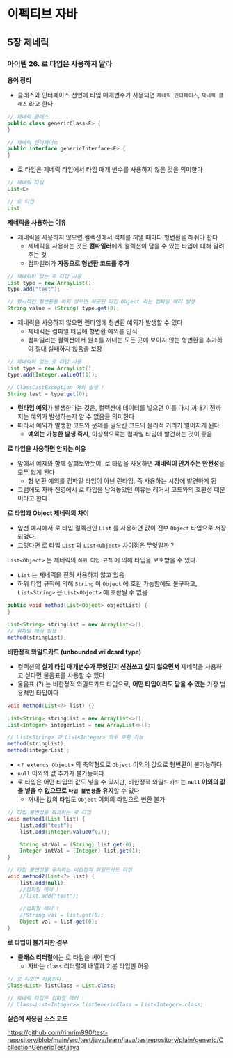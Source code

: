 # 이펙티브 자바 

## 5장 제네릭

### 아이템 26. 로 타입은 사용하지 말라

**용어 정리**
- 클래스와 인터페이스 선언에 타입 매개변수가 사용되면 `제네릭 인터페이스`, `제네릭 클래스` 라고 한다
```java
// 제네릭 클래스
public class genericClass<E> {
}

// 제네릭 인터페이스
public interface genericInterface<E> {
}
```
- 로 타입은 제네릭 타입에서 타입 매개 변수를 사용하지 않은 것을 의미한다
```java
// 제네릭 타입
List<E>

// 로 타입
List
```

**제네릭을 사용하는 이유**
- 제네릭을 사용하지 않으면 컬렉션에서 객체를 꺼낼 때마다 형변환을 해줘야 한다
  - 제네릭을 사용하는 것은 **컴파일러**에게 컬렉션이 담을 수 있는 타입에 대해 알려주는 것
  - 컴파일러가 **자동으로 형변환 코드를 추가**
```java
// 제네릭이 없는 로 타입 사용
List type = new ArrayList();
type.add("test");

// 명시적인 형변환을 하지 않으면 제공된 타입 Object 라는 컴파일 에러 발생
String value = (String) type.get(0);
```

- 제네릭을 사용하지 않으면 런타임에 형변환 예외가 발생할 수 있다
  - 제네릭은 컴파일 타임에 형변환 예외를 인식
  - 컴파일러는 컬렉션에서 원소를 꺼내는 모든 곳에 보이지 않는 형변환을 추가하여 절대 실패하지 않음을 보장
```java
// 제네릭이 없는 로 타입 사용
List type = new ArrayList();
type.add(Integer.valueOf(1));

// ClassCastException 예외 발생 !
String test = type.get(0);
```
- **런타임 예외**가 발생한다는 것은, 컬렉션에 데이터를 넣으면 이를 다시 꺼내기 전까지는 예외가 발생하는지 알 수 없음을 의미한다
- 따라서 예외가 발생한 코드와 문제를 일으킨 코드의 물리적 거리가 멀어지게 된다
  - **예외는 가능한 발생 즉시**, 이상적으로는 컴파일 타임에 발견하는 것이 좋음

**로 타입을 사용하면 안되는 이유**
- 앞에서 예제와 함께 살펴보았듯이, 로 타입을 사용하면 **제네릭이 안겨주는 안전성**을 모두 잃게 된다
  - 형 변환 예외를 컴파일 타임이 아닌 런타임, 즉 사용하는 시점에 발견하게 됨
- 그럼에도 자바 진영에서 로 타입을 남겨놓았던 이유는 레거시 코드와의 호환성 때문이라고 한다

**로 타입과 Object 제네릭의 차이**
- 앞선 예시에서 로 타입 컬렉션인 `List` 를 사용하면 값이 전부 `Object` 타입으로 저장되었다.
- 그렇다면 로 타입 `List` 과  `List<Object>` 차이점은 무엇일까 ?

`List<Object>` 는 제네릭의 `하위 타입 규칙` 에 의해 타입을 보호받을 수 있다.
- `List` 는 제네릭을 전혀 사용하지 않고 있음
- 하위 타입 규칙에 의해 `String` 이 `Object` 에 호환 가능함에도 불구하고, `List<String>` 은 `List<Object>` 에 호환될 수 없음
```java
public void method(List<Object> objectList) {
}

List<String> stringList = new ArrayList<>();
// 컴파일 에러 발생 !
method(stringList);
```

**비한정적 와일드카드 (unbounded wildcard type)**
- 컬렉션의 **실제 타입 매개변수가 무엇인지 신경쓰고 싶지 않으면서** 제네릭을 사용하고 싶다면 물음표를 사용할 수 있다
- 물음표 (?) 는 비한정적 와일드카드 타입으로, **어떤 타입이라도 담을 수 있는** 가장 범용적인 타입이다
```java
void method(List<?> list) {}

List<String> stringList = new ArrayList<>();
List<Integer> integerList = new ArrayList<>();

// List<String> 과 List<Integer> 모두 호환 가능
method(stringList);
method(integerList);
```
- `<? extends Object>` 의 축약형으로 `Object` 이외의 값으로 형변환이 불가능하다
- `null` 이외의 값 추가가 불가능하다
- 로 타입은 어떤 타입의 값도 넣을 수 있지만, 비한정적 와일드카드는 **`null` 이외의 값을 넣을 수 없으므로** **`타입 불변셩`을 유지**할 수 있다
  - 꺼내는 값의 타입도 `Object` 이외의 타입으로 변환 불가 
```java
// 타입 불변성을 파괴하는 로 타입
void method1(List list) {
    list.add("test");
    list.add(Integer.valueOf(1));

    String strVal = (String) list.get(0);
    Integer intVal = (Integer) list.get(1);
}

// 타입 불변성을 유지하는 비한정적 와일드카드 타입
void method2(List<?> list) {
    list.add(null);
    //컴파일 에러 !
    //list.add("test");
    
    //컴파일 에러 !
    //String val = list.get(0);
    Object val = list.get(0);
}
```

**로 타입이 불가피한 경우**
- **클래스 리터럴**에는 로 타입을 써야 한다
  - 자바는 `class` 리터럴에 배열과 기본 타입만 허용
```java
// 로 타입만 허용한다 
Class<List> listClass = List.class;

// 제네릭 타입은 컴파일 에러 !
// Class<List<Integer>> listGenericClass = List<Integer>.class;
```

**실습에 사용된 소스 코드**

https://github.com/rimrim990/test-repository/blob/main/src/test/java/learn/java/testrepository/plain/generic/CollectionGenericTest.java